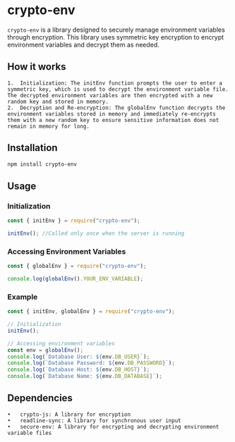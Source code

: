 # crypto-env

`crypto-env` is a library designed to securely manage environment variables through encryption. This library uses symmetric key encryption to encrypt environment variables and decrypt them as needed.

## How it works

    1.	Initialization: The initEnv function prompts the user to enter a symmetric key, which is used to decrypt the environment variable file. The decrypted environment variables are then encrypted with a new random key and stored in memory.
    2.	Decryption and Re-encryption: The globalEnv function decrypts the environment variables stored in memory and immediately re-encrypts them with a new random key to ensure sensitive information does not remain in memory for long.

## Installation

```bash
npm install crypto-env
```

## Usage

### Initialization

```javascript
const { initEnv } = require("crypto-env");

initEnv(); //Called only once when the server is running
```

### Accessing Environment Variables

```javascript
const { globalEnv } = require("crypto-env");

console.log(globalEnv().YOUR_ENV_VARIABLE);
```

### Example

```javascript
const { initEnv, globalEnv } = require("crypto-env");

// Initialization
initEnv();

// Accessing environment variables
const env = globalEnv();
console.log(`Database User: ${env.DB_USER}`);
console.log(`Database Password: ${env.DB_PASSWORD}`);
console.log(`Database Host: ${env.DB_HOST}`);
console.log(`Database Name: ${env.DB_DATABASE}`);
```

## Dependencies

    •	crypto-js: A library for encryption
    •	readline-sync: A library for synchronous user input
    •	secure-env: A library for encrypting and decrypting environment variable files
